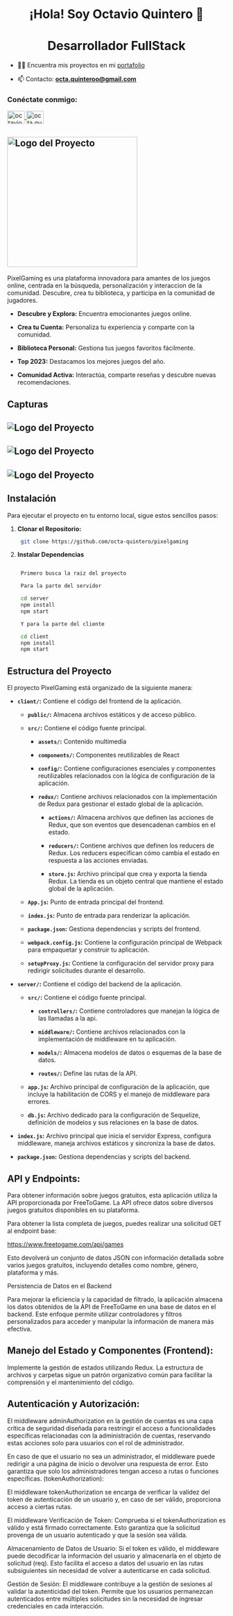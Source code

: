 <h1 align="center">¡Hola! Soy Octavio Quintero 👋</h1>
<h1 align="center">Desarrollador FullStack </h1>

- 👨‍💻 Encuentra mis proyectos en mi [portafolio](https://octavioquintero.vercel.app/)

- 📫 Contacto: **octa.quinteroo@gmail.com**

<h3 align="left">Conéctate conmigo:</h3>
<p align="left">
  <a href="https://linkedin.com/in/octavio-quintero" target="blank">
    <img align="center" src="https://raw.githubusercontent.com/rahuldkjain/github-profile-readme-generator/master/src/images/icons/Social/linked-in-alt.svg" alt="octavio-quintero" height="30" width="40" />
  </a>
  <a href="https://instagram.com/octa.quintero" target="blank">
    <img align="center" src="https://raw.githubusercontent.com/rahuldkjain/github-profile-readme-generator/master/src/images/icons/Social/instagram.svg" alt="octa.quintero" height="30" width="40" />
  </a>
</p>

<h2><img src="./client/src/assets/logo/logoPixelGaming1.png" width="300"  alt="Logo del Proyecto"></h2>

PixelGaming es una plataforma innovadora para amantes de los juegos online, centrada en la búsqueda, personalización y interaccion de la comunidad. Descubre, crea tu biblioteca, y participa en la comunidad de jugadores.

- **Descubre y Explora:** Encuentra emocionantes juegos online.
  
- **Crea tu Cuenta:** Personaliza tu experiencia y comparte con la comunidad.

- **Biblioteca Personal:** Gestiona tus juegos favoritos fácilmente.

- **Top 2023:** Destacamos los mejores juegos del año.

- **Comunidad Activa:** Interactúa, comparte reseñas y descubre nuevas recomendaciones.

## Capturas

<h2><img src="./client/src/assets/readme/pixelGamingReadme.png" alt="Logo del Proyecto"></h2>


<h2><img src="./client/src/assets/readme/pixelGames.png" alt="Logo del Proyecto"></h2>


<h2><img src="./client/src/assets/readme/pixelGaming2.gif" alt="Logo del Proyecto"></h2>

## Instalación

Para ejecutar el proyecto en tu entorno local, sigue estos sencillos pasos:

1. **Clonar el Repositorio:**
   ```bash
    git clone https://github.com/octa-quintero/pixelgaming

2. **Instalar Dependencias**

   ```bash

    Primero busca la raiz del proyecto

    Para la parte del servidor

    cd server
    npm install
    npm start

    Y para la parte del cliente

    cd client
    npm install
    npm start

## Estructura del Proyecto

El proyecto PixelGaming está organizado de la siguiente manera:

- **`client/`:** Contiene el código del frontend de la aplicación.

  - **`public/`:** Almacena archivos estáticos y de acceso público.

  - **`src/`:** Contiene el código fuente principal.

      - **`assets/`:** Contenido multimedia

      - **`components/`:** Componentes reutilizables de React

      - **`config/`:** Contiene configuraciones esenciales y componentes reutilizables relacionados con la lógica de configuración de la aplicación.

      - **`redux/`:** Contiene archivos relacionados con la implementación de Redux para gestionar el estado global de la aplicación.

          - **`actions/`:** Almacena archivos que definen las acciones de Redux, que son eventos que desencadenan cambios en el estado.

          - **`reducers/`:** Contiene archivos que definen los reducers de Redux. Los reducers especifican cómo cambia el estado en respuesta a las acciones enviadas.

         - **`store.js`:** Archivo principal que crea y exporta la tienda Redux. La tienda es un objeto central que mantiene el estado global de la aplicación.

  - **`App.js`:** Punto de entrada principal del frontend.

  - **`index.js`:** Punto de entrada para renderizar la aplicación.

  - **`package.json`:** Gestiona dependencias y scripts del frontend.

  - **`webpack.config.js`:** Contiene la configuración principal de Webpack para empaquetar y construir tu aplicación.

  - **`setupProxy.js`:** Contiene la configuración del servidor proxy para redirigir solicitudes durante el desarrollo.



- **`server/`:** Contiene el código del backend de la aplicación.

  - **`src/`:** Contiene el código fuente principal.

      - **`controllers/`:** Contiene controladores que manejan la lógica de las llamadas a la api.

      - **`middleware/`:** Contiene archivos relacionados con la implementación de middleware en tu aplicación.

      - **`models/`:** Almacena modelos de datos o esquemas de la base de datos.

      - **`routes/`:** Define las rutas de la API.

  - **`app.js`:** Archivo principal de configuración de la aplicación, que incluye la habilitación de CORS y el manejo de middleware para errores.

  - **`db.js`:** Archivo dedicado para la configuración de Sequelize, definición de modelos y sus relaciones en la base de datos.

- **`index.js`:** Archivo principal que inicia el servidor Express, configura middleware, maneja archivos estáticos y sincroniza la base de datos.

- **`package.json`:** Gestiona dependencias y scripts del backend.


## API y Endpoints:

Para obtener información sobre juegos gratuitos, esta aplicación utiliza la API proporcionada por FreeToGame. La API ofrece datos sobre diversos juegos gratuitos disponibles en su plataforma.

Para obtener la lista completa de juegos, puedes realizar una solicitud GET al endpoint base:

https://www.freetogame.com/api/games

Esto devolverá un conjunto de datos JSON con información detallada sobre varios juegos gratuitos, incluyendo detalles como nombre, género, plataforma y más.

Persistencia de Datos en el Backend

Para mejorar la eficiencia y la capacidad de filtrado, la aplicación almacena los datos obtenidos de la API de FreeToGame en una base de datos en el backend. Este enfoque permite utilizar controladores y filtros personalizados para acceder y manipular la información de manera más efectiva.

## Manejo del Estado y Componentes (Frontend):

Implemente la gestión de estados utilizando Redux. La estructura de archivos y carpetas sigue un patrón organizativo común para facilitar la comprensión y el mantenimiento del código.

## Autenticación y Autorización:

El middleware adminAuthorization en la gestión de cuentas es una capa crítica de seguridad diseñada para restringir el acceso a funcionalidades específicas relacionadas con la administración de cuentas, reservando estas acciones solo para usuarios con el rol de administrador.

En caso de que el usuario no sea un administrador, el middleware puede redirigir a una página de inicio o devolver una respuesta de error. Esto garantiza que solo los administradores tengan acceso a rutas o funciones específicas. (tokenAuthorization):

El middleware tokenAuthorization se encarga de verificar la validez del token de autenticación de un usuario y, en caso de ser válido, proporciona acceso a ciertas rutas.

El middleware Verificación de Token:
Comprueba si el tokenAuthorization es válido y está firmado correctamente. Esto garantiza que la solicitud provenga de un usuario autenticado y que la sesión sea válida.

Almacenamiento de Datos de Usuario:
Si el token es válido, el middleware puede decodificar la información del usuario y almacenarla en el objeto de solicitud (req). Esto facilita el acceso a datos del usuario en las rutas subsiguientes sin necesidad de volver a autenticarse en cada solicitud.

Gestión de Sesión:
El middleware contribuye a la gestión de sesiones al validar la autenticidad del token. Permite que los usuarios permanezcan autenticados entre múltiples solicitudes sin la necesidad de ingresar credenciales en cada interacción.


